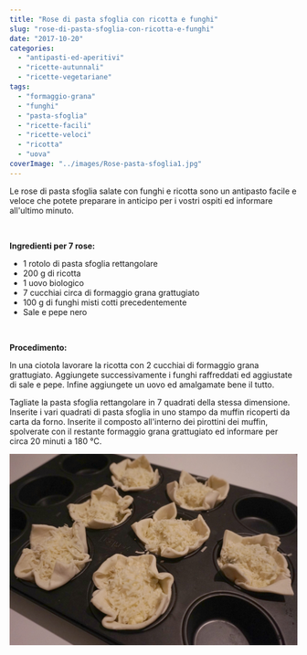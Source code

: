 ```yaml
---
title: "Rose di pasta sfoglia con ricotta e funghi"
slug: "rose-di-pasta-sfoglia-con-ricotta-e-funghi"
date: "2017-10-20"
categories: 
  - "antipasti-ed-aperitivi"
  - "ricette-autunnali"
  - "ricette-vegetariane"
tags: 
  - "formaggio-grana"
  - "funghi"
  - "pasta-sfoglia"
  - "ricette-facili"
  - "ricette-veloci"
  - "ricotta"
  - "uova"
coverImage: "../images/Rose-pasta-sfoglia1.jpg"
---
```


Le rose di pasta sfoglia salate con funghi e ricotta sono un antipasto facile e veloce che potete preparare in anticipo per i vostri ospiti ed informare all'ultimo minuto.

 

**Ingredienti per 7 rose:**

- 1 rotolo di pasta sfoglia rettangolare
- 200 g di ricotta
- 1 uovo biologico
- 7 cucchiai circa di formaggio grana grattugiato
- 100 g di funghi misti cotti precedentemente
- Sale e pepe nero

 

**Procedimento:**

In una ciotola lavorare la ricotta con 2 cucchiai di formaggio grana grattugiato. Aggiungete successivamente i funghi raffreddati ed aggiustate di sale e pepe. Infine aggiungete un uovo ed amalgamate bene il tutto.

Tagliate la pasta sfoglia rettangolare in 7 quadrati della stessa dimensione. Inserite i vari quadrati di pasta sfoglia in uno stampo da muffin ricoperti da carta da forno. Inserite il composto all'interno dei pirottini dei muffin, spolverate con il restante formaggio grana grattugiato ed informare per circa 20 minuti a 180 °C.

![Rosedipastasfoglia](../images/Rosedipastasfoglia.jpg)

